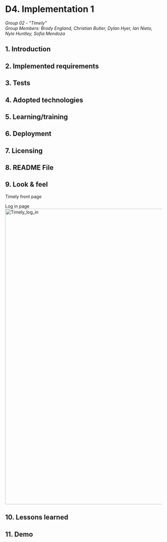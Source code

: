 # D4. Implementation 1

_Group 02 - "Timely"_\
_Group Members: Brody England, Christian Butler, Dylan Hyer, Ian Nieto, Nyle Huntley, Sofia Mendoza_

## 1. Introduction


## 2. Implemented requirements


## 3. Tests


## 4. Adopted technologies


## 5. Learning/training


## 6. Deployment


## 7. Licensing


## 8. README File


## 9. Look & feel

Timely front page 

Log in page 
<img width="950" alt="Timely_log_in" src="https://github.com/user-attachments/assets/19a45205-d202-4b8d-a4fb-99b83ca6b572">


## 10. Lessons learned


## 11. Demo

